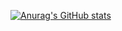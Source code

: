 [![Anurag's GitHub stats](https://github-readme-stats.vercel.app/api?username=pedromauricio07)](https://github.com/anuraghazra/github-readme-stats)
